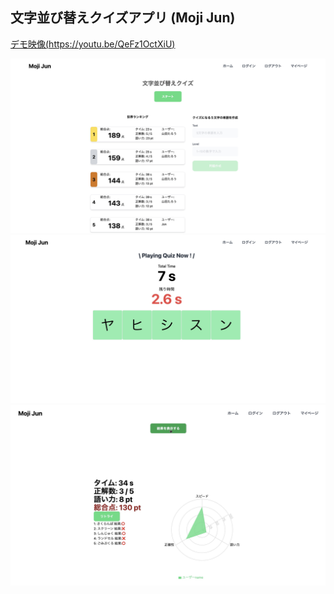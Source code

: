 
## 文字並び替えクイズアプリ (Moji Jun)



[デモ映像(https://youtu.be/QeFz1OctXiU)](https://youtu.be/QeFz1OctXiU)


![memo](/public/home.jpg)
![memo](/public/quiz.jpg)
![memo](/public/graph.jpg)

